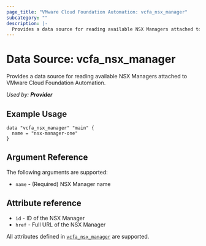```yaml
---
page_title: "VMware Cloud Foundation Automation: vcfa_nsx_manager"
subcategory: ""
description: |-
  Provides a data source for reading available NSX Managers attached to VMware Cloud Foundation Automation.
---
```


# Data Source: vcfa_nsx_manager

Provides a data source for reading available NSX Managers attached to VMware Cloud Foundation Automation.

_Used by: **Provider**_

## Example Usage 

```hcl
data "vcfa_nsx_manager" "main" {
  name = "nsx-manager-one"
}
```

## Argument Reference

The following arguments are supported:

- `name` - (Required) NSX Manager name

## Attribute reference

- `id` - ID of the NSX Manager
- `href` - Full URL of the NSX Manager

All attributes defined in
[`vcfa_nsx_manager`](/providers/vmware/vcfa/latest/docs/resources/nsx_manager#attribute-reference)
are supported.

